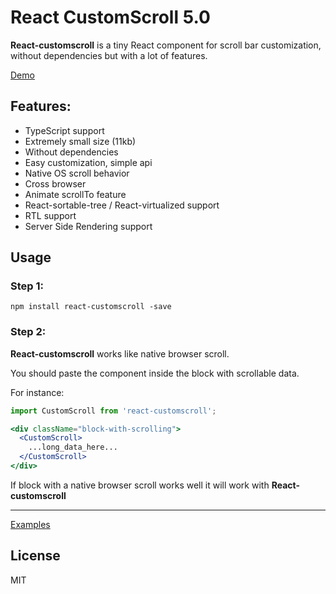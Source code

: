 # React CustomScroll 5.0

**React-customscroll** is a tiny React component for scroll bar customization, without dependencies but with a lot of features.

[Demo](http://natrube.net/custom-scroll/index.html)

## Features:
- TypeScript support
- Extremely small size (11kb)
- Without dependencies
- Easy customization, simple api
- Native OS scroll behavior
- Cross browser
- Animate scrollTo feature
- React-sortable-tree / React-virtualized support
- RTL support
- Server Side Rendering support

## Usage

### Step 1:
```
npm install react-customscroll -save
```

### Step 2:
**React-customscroll** works like native browser scroll.

You should paste the component inside the block with scrollable data.

For instance:

```jsx
import CustomScroll from 'react-customscroll';
```
```jsx
<div className="block-with-scrolling">
  <CustomScroll>
    ...long_data_here...
  </CustomScroll>
</div>
```

If block with a native browser scroll works well it will work with **React-customscroll**

---

[Examples](https://github.com/AlexSergey/react-customscroll/tree/master/example)

## License

MIT

